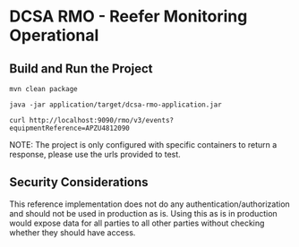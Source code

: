 # DCSA RMO - Reefer Monitoring Operational

## Build and Run the Project

```
mvn clean package

java -jar application/target/dcsa-rmo-application.jar

curl http://localhost:9090/rmo/v3/events?equipmentReference=APZU4812090
```

NOTE: The project is only configured with specific containers to return a response, please use the urls provided to test.

## Security Considerations

This reference implementation does not do any authentication/authorization and should not be used in production as is. Using this as is in production would expose data for all parties to all other parties without checking whether they should have access.

